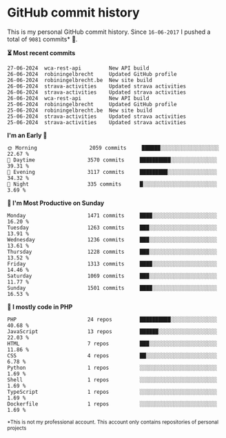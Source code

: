 # GitHub commit history
This is my personal GitHub commit history. Since <!--START_SECTION:first-commit-date-->`16-06-2017`<!--END_SECTION:first-commit-date--> I pushed a total of <!--START_SECTION:total-commit-count-->`9081`<!--END_SECTION:total-commit-count--> commits* 🎉.

<!--START_SECTION:most-recent-commits-->
**⏳ Most recent commits**
                                        
```text
27-06-2024  wca-rest-api         New API build
26-06-2024  robiningelbrecht     Updated GitHub profile
26-06-2024  robiningelbrecht.be  New site build
26-06-2024  strava-activities    Updated strava activities
26-06-2024  strava-activities    Updated strava activities
26-06-2024  wca-rest-api         New API build
25-06-2024  robiningelbrecht     Updated GitHub profile
25-06-2024  robiningelbrecht.be  New site build
25-06-2024  strava-activities    Updated strava activities
25-06-2024  strava-activities    Updated strava activities
```
<!--END_SECTION:most-recent-commits-->  

<!--START_SECTION:commits-per-day-time-->
**I&#039;m an Early 🐤**

```text
🌞 Morning                 2059 commits     ██████░░░░░░░░░░░░░░░░░░░   22.67 %
🌆 Daytime                 3570 commits     ██████████░░░░░░░░░░░░░░░   39.31 %
🌃 Evening                 3117 commits     █████████░░░░░░░░░░░░░░░░   34.32 %
🌙 Night                   335 commits      █░░░░░░░░░░░░░░░░░░░░░░░░   3.69 %
```
<!--END_SECTION:commits-per-day-time-->  

<!--START_SECTION:commits-per-weekday-->
**📅 I&#039;m Most Productive on Sunday**

```text
Monday                    1471 commits     ████░░░░░░░░░░░░░░░░░░░░░   16.20 %
Tuesday                   1263 commits     ███░░░░░░░░░░░░░░░░░░░░░░   13.91 %
Wednesday                 1236 commits     ███░░░░░░░░░░░░░░░░░░░░░░   13.61 %
Thursday                  1228 commits     ███░░░░░░░░░░░░░░░░░░░░░░   13.52 %
Friday                    1313 commits     ████░░░░░░░░░░░░░░░░░░░░░   14.46 %
Saturday                  1069 commits     ███░░░░░░░░░░░░░░░░░░░░░░   11.77 %
Sunday                    1501 commits     ████░░░░░░░░░░░░░░░░░░░░░   16.53 %
```
<!--END_SECTION:commits-per-weekday-->  

<!--START_SECTION:repos-per-language-->
**💬 I mostly code in PHP**

```text
PHP                       24 repos         ██████████░░░░░░░░░░░░░░░   40.68 %
JavaScript                13 repos         ██████░░░░░░░░░░░░░░░░░░░   22.03 %
HTML                      7 repos          ███░░░░░░░░░░░░░░░░░░░░░░   11.86 %
CSS                       4 repos          ██░░░░░░░░░░░░░░░░░░░░░░░   6.78 %
Python                    1 repos          ░░░░░░░░░░░░░░░░░░░░░░░░░   1.69 %
Shell                     1 repos          ░░░░░░░░░░░░░░░░░░░░░░░░░   1.69 %
TypeScript                1 repos          ░░░░░░░░░░░░░░░░░░░░░░░░░   1.69 %
Dockerfile                1 repos          ░░░░░░░░░░░░░░░░░░░░░░░░░   1.69 %
```
<!--END_SECTION:repos-per-language-->  

<sub>*This is not my professional account. This account only contains repositories of personal projects</sub>
